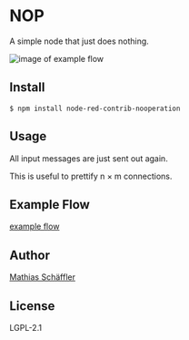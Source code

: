 # NOP

A simple node that just does nothing.

![image of example flow](https://github.com/m-schaeffler/node-red-my-nodes/raw/main/node-red-contrib-nop/examples/NOP-example.png)

## Install

```
$ npm install node-red-contrib-nooperation
```

## Usage

All input messages are just sent out again.

This is useful to prettify n &times; m connections.

## Example Flow

[example flow](https://github.com/m-schaeffler/node-red-my-nodes/blob/main/node-red-contrib-nop/examples/NOP-example.json)

## Author

[Mathias Schäffler](https://github.com/m-schaeffler)

## License

LGPL-2.1
